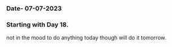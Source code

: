 ### Date- 07-07-2023
### Starting with Day 18.
not in the mood to do anything today though 
will do it tomorrow.
